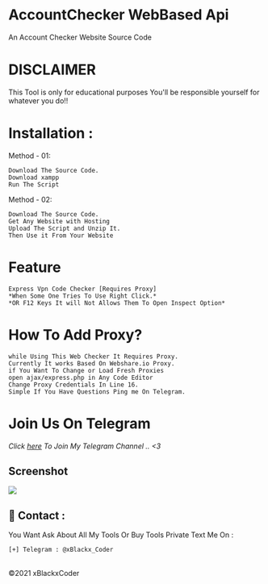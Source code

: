 # AccountChecker WebBased Api
An Account Checker Website Source Code 

# DISCLAIMER 
This Tool is only for educational purposes 
You'll be responsible yourself for whatever you do!!

# Installation : 
Method - 01:
```
Download The Source Code.
Download xampp 
Run The Script
```
Method - 02:
```
Download The Source Code.
Get Any Website with Hosting
Upload The Script and Unzip It.
Then Use it From Your Website
```

# Feature
```
Express Vpn Code Checker [Requires Proxy]
*When Some One Tries To Use Right Click.*
*OR F12 Keys It will Not Allows Them To Open Inspect Option*
```

# How To Add Proxy?
```
while Using This Web Checker It Requires Proxy.
Currently It works Based On Webshare.io Proxy.
if You Want To Change or Load Fresh Proxies
open ajax/express.php in Any Code Editor
Change Proxy Credentials In Line 16.
Simple If You Have Questions Ping me On Telegram.
```

# Join Us On Telegram
*Click <a href="https://t.me/xBlacKxCoder">here</a> To Join My Telegram Channel .. <3*

<h2>Screenshot</h2>
<img src="https://i.imgur.com/vH7QfmQ.jpg" style="max-width:100%;">

📧 Contact :
------
You Want Ask About All My Tools Or Buy Tools Private Text Me On : 
```
[+] Telegram : @xBlackx_Coder
```

<br>©2021 xBlackxCoder 